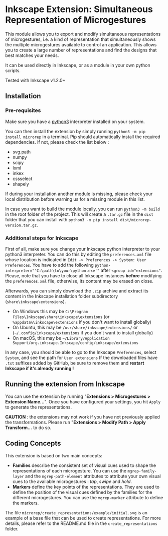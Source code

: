 # Inkscape Extension: Simultaneous Representation of Microgestures

This module allows you to export and modify simultaneous representations of microgestures, i.e. a kind of representation that simultaneously shows the multiple microgestures available to control an application. 
This allows you to create a large number of representations and find the designs that best matches your needs.

It can be used directly in Inkscape, or as a module in your own python scripts. 

Tested with Inkscape v1.2.0+

## Installation
### Pre-requisites

Make sure you have a [python3](https://www.python.org/downloads/) interpreter installed on your system.

You can then install the extension by simply running `python3 -m pip install microrep` in a terminal. Pip should automatically install the required dependencies. If not, please check the list below :
- svg.path
- numpy
- scipy
- lxml
- inkex
- cssselect
- shapely

If during your installation another module is missing, please check your local distribution before warning us for a missing module in this list.

In case you want to build the module locally, you can run `python3 -m build` in the root folder of the project. This will create a `.tar.gz` file in the `dist` folder that you can install with `python3 -m pip install dist/microrep-version.tar.gz`.

### Additional steps for Inkscape

First of all, make sure you change your Inkscape python interpreter to your python3 interpreter. You can do this by editing the `preferences.xml` file whose location is indicated in `Edit -> Preferences -> System: User Preferences`.
You have to add the following `python-interpreter="'C:\path\to\your\python.exe'"` after `<group id="extensions"`. Please, note that you have to close all Inkscape instances **before** modifying the `preferences.xml` file, otherwise, its content may be erased on close.

Afterwards, you can simply download the `.zip` archive and extract its content in the Inkscape installation folder subdirectory (`share\inkscape\extensions`).

- On Windows this may be `C:\Program Files\Inkscape\share\inkscape\extensions` (or `%appdata%\inkscape\extensions` if you don't want to install globally)
- On Ubuntu, this may be `/usr/share/inkscape/extensions/` or (`~/.config/inkscape/extensions` if you don't want to install globally)
- On macOS, this may be `~/Library/Application Support/org.inkscape.Inkscape/config/inkscape/extensions`

In any case, you should be able to go to the Inkscape `Preferences`, select `System`, and see the path for `User extensions`
If the downloaded files have `.txt` suffixes added by GitHub, be sure to remove them and
**restart Inkscape if it's already running !**

## Running the extension from Inkscape
You can use the extension by running "**Extensions > Microgestures > Extension Name...**". Once you have configured your settings, you hit `Apply` to generate the representations. 

**CAUTION** : the extensions may not work if you have not previously applied the transformations. Please run "**Extensions > Modify Path > Apply Transform...** to do so.

## Coding Concepts 

This extension is based on two main concepts:
* **Families** describe the consistent set of visual cues used to shape the representations of each microgesture. You can use the `mgrep-family-layer` and the `mgrep-path-element` attributes to attribute your own visual cues to the available microgestures : *tap*, *swipe* and *hold*.
* **Markers** define the key points of the representations. They are used to define the position of the visual cues defined by the families for the different microgestures. You can use the `mgrep-marker` attribute to define the markers.

The file `microrep/create_representations/example/initial.svg` is an example of a base file that can be used to create representations. For more details, please refer to the README.md file in the `create_representations` folder.